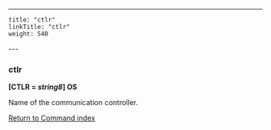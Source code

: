 ---
    title: "ctlr"
    linkTitle: "ctlr"
    weight: 540
---<span id="ctlr"></span>

### ctlr

**[CTLR = *string8*] OS**

Name of the communication controller.

[Return to Command index](../../)
